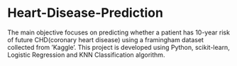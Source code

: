 # Heart-Disease-Prediction
The main objective focuses on predicting whether a patient has 10-year risk of future CHD(coronary heart disease) using a framingham dataset collected from ’Kaggle’. This project is developed using Python, scikit-learn, Logistic Regression and KNN Classification algorithm.
